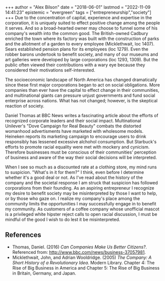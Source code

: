 +++
author = "Alex Bilson"
date = "2018-06-01"
lastmod = "2022-11-09 14:41:23"
epistemic = "evergreen"
tags = ["entrepreneurship","society"]
+++
Due to the concentration of capital, experience and expertise in the corporation, it is uniquely suited to effect positive change among the people it serves. And so a broad-hearted owner may choose to funnel some of his company's wealth into the common good. The British-owned Cadbury enriched the town where its factory was built with the construction of parks and the allotment of a garden to every employee (Micklethwait, loc 1407). Sears established pension plans for its employees (loc 1279). Even the robber barons undertook to benefit society, and many of our museums and art galleries were developed by large corporations (loc 1293, 1309). But the public often viewed their contributions with a wary eye because they considered their motivations self-interested.

The socioeconomic landscape of North America has changed dramatically since these first major corporations began to act on social obligations. More companies than ever have the capital to effect change in their communities, and multinational giants can pressure unjust governments and fund social enterprise across nations. What has not changed; however, is the skeptical reaction of society.

Daniel Thomas at BBC News writes a fascinating article about the efforts of recognized corporate leaders and their social impact. Multinational Unilever's "Dove Campaign for Real Beauty" combats the distorted womanhood advertisments have marketed with wholesome models. Heineken reports its marketing campaign to encourage users to drink responsibly has lessened excessive alchohol consumption. But Starbuck's efforts to promote racial equality were met with mockery and cynicism. Therefore businesses must be conscious of their communities' perception of business and aware of the way their social decisions will be interpreted.

When I see so much as a discounted rate at a clothing store, my mind runs to suspicion. "What's in it for them?" I think, even before I determine whether it's a good deal or not. As I've read about the history of the company and the societal response I am struck that suspicion has followed corporations from their founding. As an aspiring entrepreneur I recognize my desire to benefit society may be misinterpreted by those I want to help, or by those who gaze on. I realize my company's place among the community limits the opportunities I may successfully engage in to benefit my community. As customers of a coffee company whose unofficial mascot is a privileged white hipster reject calls to open racial discussion, I must be mindful of the good I wish to do lest it be misinterpreted.

## References

- Thomas, Daniel. (2016) _Can Companies Make Us Better Citizens?_. Referenced from: http://www.bbc.com/news/business-37057981.
- Micklethwait, John, and Adrian Wooldridge. (2005) _The Company: A Short History of a Revolutionary Idea_. Modern Library. Chapter 4: The Rise of Big Business in America and Chapter 5: The Rise of Big Business in Britain, Germany, and Japan.
